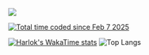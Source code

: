 <img src="https://capsule-render.vercel.app/api?type=waving&color=E0D7C8&height=320&section=header&text=Jeong's%20github&animation=fadeIn&fontColor=6D4930&fontSize=65&fontAlignY=60&stroke=6D4930&strokeWidth=3" />


<a href="https://wakatime.com/@9207cd9b-e0ca-4b15-bb6a-6ad0a31854f8"><img src="https://wakatime.com/badge/user/9207cd9b-e0ca-4b15-bb6a-6ad0a31854f8.svg" alt="Total time coded since Feb 7 2025" /></a>
<div aline = left>
  
[![Harlok's WakaTime stats](https://github-readme-stats.vercel.app/api/wakatime?username=Mijeong)](https://github.com/Jeong8333/github-readme-stats)
![Top Langs](https://github-readme-stats.vercel.app/api/top-langs/?username=Jeong8333&layout=compact)  
</div>
<br>

